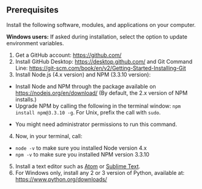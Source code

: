 ## Prerequisites

Install the following software, modules, and applications on your computer.

<b>Windows users:</b> If asked during installation, select the option to update environment variables.

1. Get a GitHub account: https://github.com/
2. Install GitHub Desktop: https://desktop.github.com/ and Git Command Line: https://git-scm.com/book/en/v2/Getting-Started-Installing-Git
3. Install Node.js (4.x version) and NPM (3.3.10 version):  
  - Install Node and NPM through the package available on https://nodejs.org/en/download/ (By default, the 2.x version of NPM installs.)
  - Upgrade NPM by calling the following in the terminal window: `npm install npm@3.3.10 -g`. For Unix, prefix the call with `sudo`.
  * You might need administrator permissions to run this command. 
4. Now, in your terminal, call:
  - `node -v` to make sure you installed Node version 4.x
  - `npm -v` to make sure you installed NPM version 3.3.10
5. Install a text editor such as [Atom](https://atom.io/) or [Sublime Text](https://www.sublimetext.com/).
6. For Windows only, install any 2 or 3 version of Python, available at: https://www.python.org/downloads/ 
